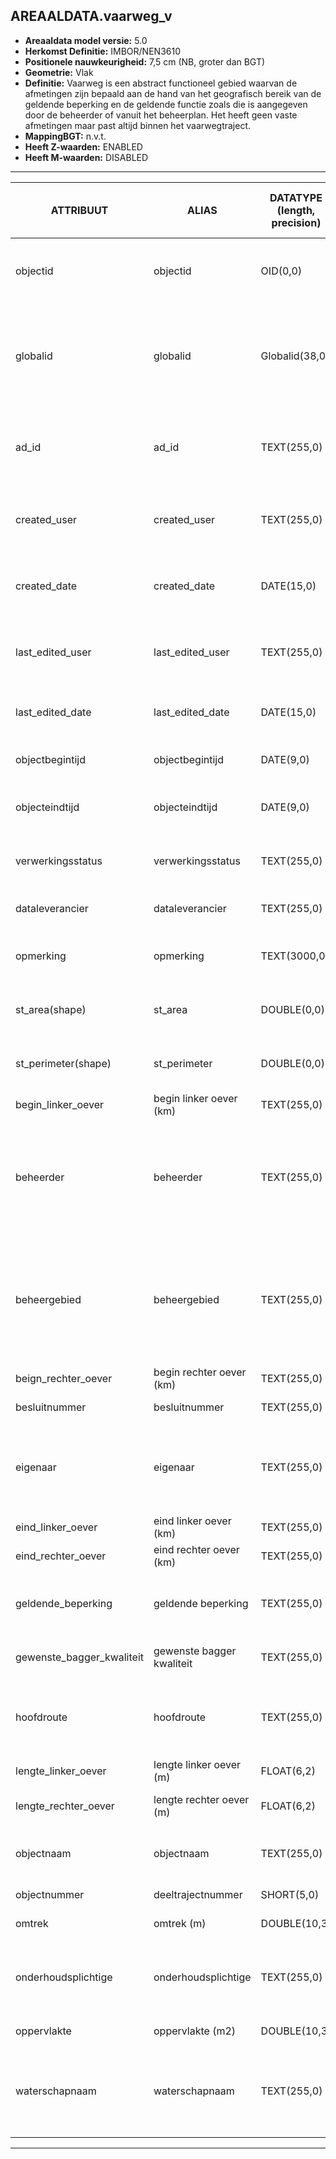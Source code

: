 ﻿## AREAALDATA.vaarweg_v

* __Areaaldata model versie:__ 5.0
* __Herkomst Definitie:__ IMBOR/NEN3610
* __Positionele nauwkeurigheid:__ 7,5 cm (NB, groter dan BGT)
* __Geometrie:__ Vlak
* __Definitie:__ Vaarweg is een abstract functioneel gebied waarvan de afmetingen zijn bepaald aan de hand van het geografisch bereik van de geldende beperking en de geldende functie zoals die is aangegeven door de beheerder of vanuit het beheerplan. Het heeft geen vaste afmetingen maar past altijd binnen het vaarwegtraject.
* __MappingBGT:__ n.v.t.
* __Heeft Z-waarden:__ ENABLED
* __Heeft M-waarden:__ DISABLED

***

|__ATTRIBUUT__                             |__ALIAS__                                            |__DATATYPE (length, precision)__       |__DEFINITIE__ (Oorsprong; Superklasse; Attribuuttype; Enumeratie/Referentie; Verwijzende sleutel; Standaard waarde; Definitie)|
|------                                    |------                                               |------                                 |-----    |
|objectid                                  |objectid                                             |OID(0,0)                               |PNH; AREAALDATA; Waarde wordt automatisch bepaald; ; ; Default: None; Intern ArcGIS Identificatienummer, aangemaakt door ArcGIS.
|globalid                                  |globalid                                             |Globalid(38,0)                         |PNH; AREAALDATA; Waarde wordt automatisch bepaald; ; ; Default: None; Elk object heeft een unieke GlobalID (Global Unique Identifier). Dit is een systeemveld van de ArcGIS software welke noodzakelijk is om een aantal functionaliteiten binnen deze software te kunnen gebruiken.
|ad_id                                     |ad_id                                                |TEXT(255,0)                            |PNH; AREAALDATA; GUID; ; ; Default: None; Uniek identificatienummer voor het object dat onveranderlijk is zolang het object bestaat in Areaaldata: in format 'AD.[GUID]'. Dit moet worden ingevuld door de aannemer.
|created_user                              |created_user                                         |TEXT(255,0)                            |PNH; AREAALDATA; Waarde wordt automatisch bepaald; ; ; Default: None; Naam van gebruiker die de rij heeft aangemaakt, gegenereerd door ArcGIS.
|created_date                              |created_date                                         |DATE(15,0)                             |PNH; AREAALDATA; Waarde wordt automatisch bepaald; ; ; Default: None; Datum waarop de rij aan de database is toegevoegd, gegenereerd door ArcGIS.
|last_edited_user                          |last_edited_user                                     |TEXT(255,0)                            |PNH; AREAALDATA; Waarde wordt automatisch bepaald; ; ; Default: None; Naam van gebruiker die de laatste mutatie heeft doorgevoerd, gegenereerd door ArcGIS.
|last_edited_date                          |last_edited_date                                     |DATE(15,0)                             |PNH; AREAALDATA; Waarde wordt automatisch bepaald; ; ; Default: None; Datum van de laatste mutatie, gegenereerd door ArcGIS.
|objectbegintijd                           |objectbegintijd                                      |DATE(9,0)                              |PNH; AREAALDATA; Vrij invoerveld; ; ; Default: None; Datum waarop het object bij de bronhouder is ontstaan.
|objecteindtijd                            |objecteindtijd                                       |DATE(9,0)                              |PNH; AREAALDATA; Vrij invoerveld; ; ; Default: None; Datum waarop het object bij de bronhouder niet meer geldig is.
|verwerkingsstatus                         |verwerkingsstatus                                    |TEXT(255,0)                            |PNH; AREAALDATA; Enumeratie; keuzelijst [Verwerkingsstatus]; ; Default: None; Status van de gegevens.
|dataleverancier                           |dataleverancier                                      |TEXT(255,0)                            |PNH; AREAALDATA; Vrij invoerveld; ; ; Default: None; Leverancier van de data.
|opmerking                                 |opmerking                                            |TEXT(3000,0)                           |PNH; AREAALDATA; Vrij invoerveld; ; ; Default: None; Algemene opmerking voor het object, zoals een omschrijving of toelichting.
|st_area(shape)                            |st_area                                              |DOUBLE(0,0)                            |PNH; AREAALDATA; Waarde wordt automatisch bepaald; ; ; Default: None; Oppervlakte van het beheerobject in m2.
|st_perimeter(shape)                       |st_perimeter                                         |DOUBLE(0,0)                            |PNH; AREAALDATA; Waarde wordt automatisch bepaald; ; ; Default: None; Omtrek van het beheerobject in meters.
|begin_linker_oever                        |begin linker oever (km)                              |TEXT(255,0)                            |PNH; Areaaldata; Vrij invoerveld; ; ; Default: None; Begin Linker Oever
|beheerder                                 |beheerder                                            |TEXT(255,0)                            |IMBOR; Beheerd object; Enumeratie/Referentie; keuzelijst [BeheerdObjectBeheerder]; ; Default: None; Een publiekrechtelijke instantie of (rechts)persoon die toeziet op de instandhouding van o.a. een object, kunstwerk of waterstaatswerk. De typen beheerder zijn conform de indeling in bronhouders (BGT).
|beheergebied                              |beheergebied                                         |TEXT(255,0)                            |IMBOR; Beheerd object; Enumeratie/Referentie; keuzelijst [GCR_NAAM]; Verwijzende sleutel naar [gebiedscontractregio_v]; Default: None; Verwijzende sleutel naar gebiedscontractregio_v; Aanduiding van het beheergebied waarbinnen het beheerobject ligt. Indeling in beheergebieden is organisatiespecifiek.
|beign_rechter_oever                       |begin rechter oever (km)                             |TEXT(255,0)                            |PNH; Areaaldata; Vrij invoerveld; ; ; Default: None; Begin Rechter Oever
|besluitnummer                             |besluitnummer                                        |TEXT(255,0)                            |PNH; Areaaldata; Vrij invoerveld; ; ; Default: None; Besluitnummer waarde
|eigenaar                                  |eigenaar                                             |TEXT(255,0)                            |IMBOR; Beheerd object; Enumeratie/Referentie; keuzelijst [BeheerdObjectEigenaar]; ; Default: None; (Rechts)persoon die het meest omvattend recht op een zaak heeft. De typen eigenaren zijn conform de indeling in bronhouders (BGT).
|eind_linker_oever                         |eind linker oever (km)                               |TEXT(255,0)                            |PNH; Areaaldata; Vrij invoerveld; ; ; Default: None; Eind Linker Oever
|eind_rechter_oever                        |eind rechter oever (km)                              |TEXT(255,0)                            |PNH; Areaaldata; Vrij invoerveld; ; ; Default: None; Eind Rechter Oever
|geldende_beperking                        |geldende beperking                                   |TEXT(255,0)                            |PNH; Areaaldata; Vrij invoerveld; ; ; Default: None; Waar een vaarwegdeeltraject niet voldoet aan een streefbeeld worden beperking opgelegd qua gebruik
|gewenste_bagger_kwaliteit                 |gewenste bagger kwaliteit                            |TEXT(255,0)                            |PNH; Areaaldata; Vrij invoerveld; ; ; Default: None; Gewenste baggerkwaliteit
|hoofdroute                                |hoofdroute                                           |TEXT(255,0)                            |PNH; Areaaldata; Enumeratie/Referentie; keuzelijst [Hoofdroute]; Verwijzende sleutel naar [weg_v]; Default: None; Verwijzende sleutel naar weg_v; AD_ID foreign key
|lengte_linker_oever                       |lengte linker oever (m)                              |FLOAT(6,2)                             |PNH; Areaaldata; Vrij invoerveld; ; ; Default: None; Lengte linkeroever (m)
|lengte_rechter_oever                      |lengte rechter oever (m)                             |FLOAT(6,2)                             |PNH; Areaaldata; Vrij invoerveld; ; ; Default: None; Lengte rechteroever (m)
|objectnaam                                |objectnaam                                           |TEXT(255,0)                            |IMBOR; ReëelObject; Vrij invoerveld; ; ; Default: None; Naam van het beheerobject; Deeltraject-naam, bijvoorbeeld k20n-d
|objectnummer                              |deeltrajectnummer                                    |SHORT(5,0)                             |PNH; Areaaldata; Vrij invoerveld; ; ; Default: None; Deeltraject nummer
|omtrek                                    |omtrek (m)                                           |DOUBLE(10,3)                           |PNH; Areaaldata; Vrij invoerveld; ; ; Default: None; Omtrek
|onderhoudsplichtige                       |onderhoudsplichtige                                  |TEXT(255,0)                            |IMBOR; Beheerd object; Enumeratie/Referentie; keuzelijst [BeheerdObjectOnderhoudsplichtige]; ; Default: None; Organisatie die verantwoordelijk is voor het onderhoud van het beheerobject.
|oppervlakte                               |oppervlakte (m2)                                     |DOUBLE(10,3)                           |PNH; Areaaldata; Vrij invoerveld; ; ; Default: None; Oppervlakte
|waterschapnaam                            |waterschapnaam                                       |TEXT(255,0)                            |IMBOR; Gebiedsindeling; Enumeratie/Referentie; keuzelijst [Waterschap]; ; Default: None; Aanduiding van het beheergebied waarbinnen het beheerobject ligt. Indeling in beheergebieden is organisatiespecifiek.

***

